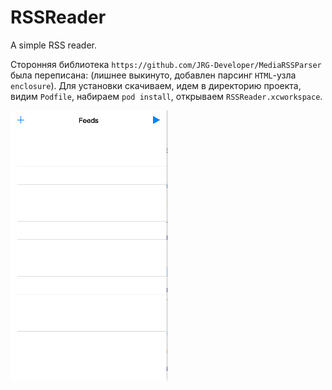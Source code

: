 # RSSReader
A simple RSS reader.

Сторонняя библиотека `https://github.com/JRG-Developer/MediaRSSParser` была переписана:
(лишнее выкинуто, добавлен парсинг `HTML`-узла `enclosure`).
Для установки скачиваем, идем в директорию проекта, видим `Podfile`, набираем `pod install`, открываем `RSSReader.xcworkspace`.


![Alt text](https://github.com/NSSimpleApps/RSSReader/blob/master/RSSReader/RSSReader.gif)
